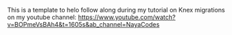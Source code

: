 This is a template to helo follow along during my tutorial on Knex migrations on my youtube channel:
https://www.youtube.com/watch?v=BOPmeVsBAh4&t=1605s&ab_channel=NayaCodes

